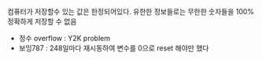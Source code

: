 컴퓨터가 저장할수 있는 값은 한정되어있다.
유한한 정보들로는 무한한 숫자들을 100% 정확하게 저장할 수 없음

* 정수 overflow : Y2K problem
* 보잉787 : 248일마다 재시동하여 변수를 0으로 reset 해야만 했다
